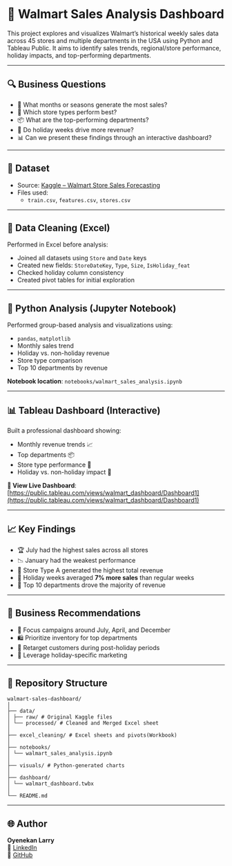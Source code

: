 # 🛒 Walmart Sales Analysis Dashboard

This project explores and visualizes Walmart’s historical weekly sales data across 45 stores and multiple departments in the USA using Python and Tableau Public. It aims to identify sales trends, regional/store performance, holiday impacts, and top-performing departments.

---

## 🔍 Business Questions

- 📆 What months or seasons generate the most sales?
- 🏪 Which store types perform best?
- 📦 What are the top-performing departments?
- 🎉 Do holiday weeks drive more revenue?
- 📊 Can we present these findings through an interactive dashboard?

---

## 📁 Dataset

- Source: [Kaggle – Walmart Store Sales Forecasting](https://www.kaggle.com/competitions/walmart-recruiting-store-sales-forecasting/data)
- Files used:
  - `train.csv`, `features.csv`, `stores.csv`

---

## 🧼 Data Cleaning (Excel)

Performed in Excel before analysis:
- Joined all datasets using `Store` and `Date` keys
- Created new fields: `StoreDateKey`, `Type`, `Size`, `IsHoliday_feat`
- Checked holiday column consistency
- Created pivot tables for initial exploration

---

## 🐍 Python Analysis (Jupyter Notebook)

Performed group-based analysis and visualizations using:

- `pandas`, `matplotlib`
- Monthly sales trend
- Holiday vs. non-holiday revenue
- Store type comparison
- Top 10 departments by revenue

**Notebook location**: `notebooks/walmart_sales_analysis.ipynb`

---

## 📊 Tableau Dashboard (Interactive)

Built a professional dashboard showing:

- Monthly revenue trends 📈
- Top departments 📦
- Store type performance 🏪
- Holiday vs. non-holiday impact 🎉

**🔗 View Live Dashboard**:  
[https://public.tableau.com/views/walmart_dashboard/Dashboard1](https://public.tableau.com/views/walmart_dashboard/Dashboard1)

---

## 📈 Key Findings

- 🏆 July had the highest sales across all stores
- 📉 January had the weakest performance
- 🎯 Store Type A generated the highest total revenue
- 🧪 Holiday weeks averaged **7% more sales** than regular weeks
- 🧱 Top 10 departments drove the majority of revenue

---

## 📢 Business Recommendations

- 📆 Focus campaigns around July, April, and December
- 🛍️ Prioritize inventory for top departments
- 🎯 Retarget customers during post-holiday periods
- 🎉 Leverage holiday-specific marketing

---
## 📂 Repository Structure
```
walmart-sales-dashboard/
│
├── data/
│ ├── raw/ # Original Kaggle files
│ └── processed/ # Cleaned and Merged Excel sheet
│
├── excel_cleaning/ # Excel sheets and pivots(Workbook)
│
├── notebooks/
│ └── walmart_sales_analysis.ipynb
│
├── visuals/ # Python-generated charts
│
├── dashboard/
│ └── walmart_dashboard.twbx
│
└── README.md
```
---
## 🌐 Author

**Oyenekan Larry**  
📧 [LinkedIn](https://www.linkedin.com/in/oyenekan-olanrewaju-745651293)  
📂 [GitHub](https://github.com/Larry0615)
